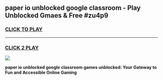 
## paper io unblocked google classroom - Play Unblocked Gmaes & Free #zu4p9
<h3>
<a href="https://news.freeplayer.one?title=paper_io_unblocked_google_classroom&ref=24F">CLICK TO PLAY</a></h3>
<hr>

<h3>
<a href="https://news.freeplayer.one?title=paper_io_unblocked_google_classroom&ref=24F">CLICK 2 PLAY</a>
  
</h3>

<a href="https://news.freeplayer.one?title=paper_io_unblocked_google_classroom&ref=24F/"><img src="https://clearcache.store/games.png"></a>


**paper io unblocked google classroom games unblocked: Your Gateway to Fun and Accessible Online Gaming**

